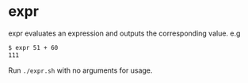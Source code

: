 # expr

expr evaluates an expression and outputs the corresponding value. e.g

``` bash
$ expr 51 + 60
111
```

Run `./expr.sh` with no arguments for usage.